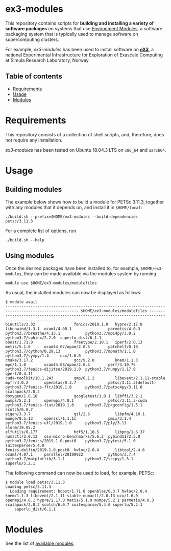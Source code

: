 # ex3-modules
This repository contains scripts for **building and installing a variety of software packages** on systems that use [Environment Modules](http://modules.sourceforge.net/), a software packaging system that is typically used to manage software on supercomputing clusters.

For example, *ex3-modules* has been used to install software on [**eX3**](https://www.ex3.simula.no), a national Experimental Infrastructure for Exploration of Exascale Computing at Simula Research Laboratory, Norway.

Table of contents
-----------------
 * [Requirements](#requirements)
 * [Usage](#usage)
 * [Modules](#modules)

Requirements
============
This repository consists of a collection of shell scripts, and, therefore, does not require any installation.

*ex3-modules* has been tested on Ubuntu 18.04.3 LTS on `x86_64` and `aarch64`.

Usage
=====

Building modules
----------------
The example below shows how to build a module for PETSc 3.11.3, together with any modules that it depends on, and install it in `$HOME/local`:
```
./build.sh --prefix=$HOME/ex3-modules --build-dependencies petsc/3.11.3
```

For a complete list of options, run
```
./build.sh --help
```

Using modules
-------------
Once the desired packages have been installed to, for example, `$HOME/ex3-modules`, they can be made available via the modules system by running
```
module use $HOME/ex3-modules/modulefiles
```
As usual, the installed modules can now be displayed as follows:
```
$ module avail
------------------------------------------------------------------------------------------------------ $HOME/ex3-modules/modulefiles ------------------------------------------------------------------------------------------------------
binutils/2.32                 fenics/2019.1.0   hypre/2.17.0            libunwind/1.3.1  ocaml/4.08.1                parmetis/4.0.3         python3.7/breathe/4.13.1           python3.7/mpi4py/3.0.2     python3.7/sphinx/2.2.0  superlu_dist/6.1.1
boost/1.71.0                  freetype/2.10.1   iperf/2.0.13            metis/5.1.0      ocaml4.07/opam/2.0.5        patchelf/0.10          python3.7/cython/0.29.13           python3.7/mpmath/1.1.0     python3.7/sympy/1.4     ucx/1.6.0
cmake/3.17.2                  gcc/9.2.0         knem/1.1.3              mpc/1.1.0        ocaml4.08/opam/2.0.5        perf/4.19.75           python3.7/fenics-dijitso/2019.1.0  python3.7/numpy/1.17.0     qperf/0.4.11
cuda-toolkit/10.1.243         gmp/6.1.2         libevent/2.1.11-stable  mpfr/4.0.2       openblas/0.3.7              petsc/3.11.3(default)  python3.7/fenics-ffc/2019.1.0      python3.7/petsc4py/3.11.0  scalapack/2.0.2
doxygen/1.8.18                googletest/1.8.1  libffi/3.2.1            mumps/5.2.1      openmpi/4.0.1               petsc/3.11.3-cuda      python3.7/fenics-fiat/2019.1.0     python3.7/pkgconfig/1.5.1  scotch/6.0.7
eigen/3.3.7                   gsl/2.6           libpfm/4.10.1           munge/0.5.13     openssl/1.1.1c              pmix/3.1.4             python3.7/fenics-ufl/2019.1.0      python3.7/ply/3.11         slurm/19.05.2
elfutils/0.177                hdf5/1.10.5       libpng/1.6.37           numactl/2.0.13   osu-micro-benchmarks/5.6.2  pybind11/2.3.0         python3.7/fenics/2019.1.0.post0    python3.7/pytest/5.1.0     suitesparse/5.4.0
fenics-dolfin/2019.1.0.post0  hwloc/2.0.4       libtool/2.4.6           ocaml/4.07.1     parallel/20190922           python/3.7.4           python3.7/matplotlib/3.1.1         python3.7/scipy/1.3.1      superlu/5.2.1
```
The following command can now be used to load, for example, PETSc:
```
$ module load petsc/3.11.3
Loading petsc/3.11.3
  Loading requirement: boost/1.71.0 openblas/0.3.7 hwloc/2.0.4 knem/1.1.3 libevent/2.1.11-stable numactl/2.0.13 ucx/1.6.0 openmpi/4.0.1 hypre/2.17.0 metis/5.1.0 mumps/5.2.1 parmetis/4.0.3 scalapack/2.0.2 scotch/6.0.7 suitesparse/5.4.0 superlu/5.2.1
    superlu_dist/6.1.1
```

Modules
=======
See the list of [available modules](docs/modules.md).
